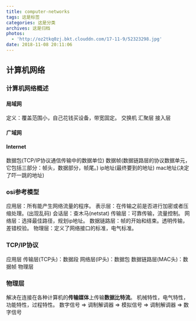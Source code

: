 ```yaml
---
title: computer-networks
tags: 这是标签
categories: 这是分类
archives: 这是归档
photos:
  - 'http://oz2tkq0zj.bkt.clouddn.com/17-11-9/52323298.jpg'
date: 2018-11-08 20:11:06
---
```

##  计算机网络

### 计算机网络概述
####  局域网
定义：覆盖范围小，自己花钱买设备，带宽固定。
交换机 汇聚层 接入层
####  广域网

####  Internet

数据包(TCP/IP协议通信传输中的数据单位) 数据帧(数据链路层的协议数据单元，它包括三部分：帧头，数据部分，帧尾。) ip地址(最终要到的地址) mac地址(决定了吓一跳的地址)
<!--more-->
### osi参考模型
应用层：所有能产生网络流量的程序。
表示层：在传输之前是否进行加密或者压缩处理。(出现乱码)
会话层：查木马(netstat)
传输层：可靠传输，流量控制。
网络层：选择最佳路径，规划ip地址。
数据链路层：帧的开始和结束。透明传输，差错校验。
物理层：定义了网络接口的标准，电气标准。

### TCP/IP协议
应用层
传输层(TCP头)：数据段
网络层(IP头)：数据包
数据链路层(MAC头)：数据帧
物理层

### 物理层
解决在连接在各种计算机的**传输媒体**上传输**数据比特流**。
机械特性，电气特性，功能特性，过程特性。
数字信号 => 调制解调器 => 模拟信号 => 调制解调器 => 数字信号
